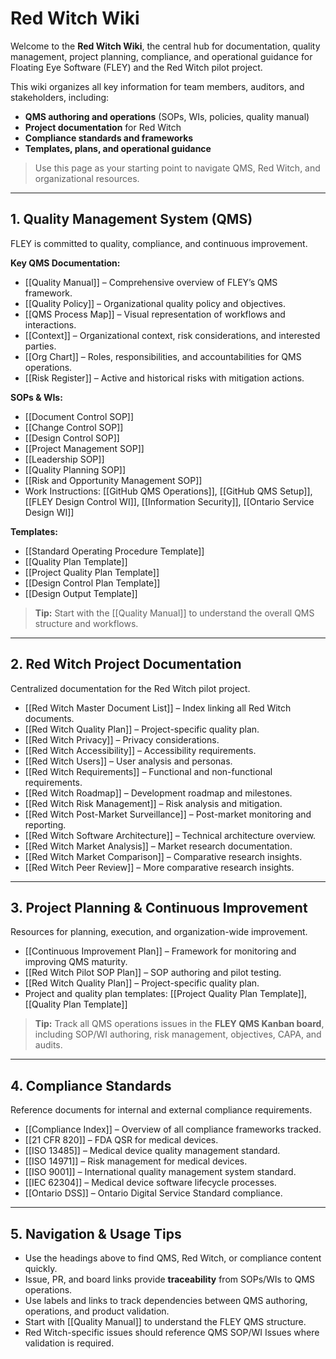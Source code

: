 # **Red Witch Wiki**

Welcome to the **Red Witch Wiki**, the central hub for documentation, quality management, project planning, compliance, and operational guidance for Floating Eye Software (FLEY) and the Red Witch pilot project.

This wiki organizes all key information for team members, auditors, and stakeholders, including:

* **QMS authoring and operations** (SOPs, WIs, policies, quality manual)
* **Project documentation** for Red Witch
* **Compliance standards and frameworks**
* **Templates, plans, and operational guidance**

> Use this page as your starting point to navigate QMS, Red Witch, and organizational resources.

---

## **1. Quality Management System (QMS)**

FLEY is committed to quality, compliance, and continuous improvement.

**Key QMS Documentation:**

* [[Quality Manual]] – Comprehensive overview of FLEY’s QMS framework.
* [[Quality Policy]] – Organizational quality policy and objectives.
* [[QMS Process Map]] – Visual representation of workflows and interactions.
* [[Context]] – Organizational context, risk considerations, and interested parties.
* [[Org Chart]] – Roles, responsibilities, and accountabilities for QMS operations.
* [[Risk Register]] – Active and historical risks with mitigation actions.

**SOPs & WIs:**

* [[Document Control SOP]]
* [[Change Control SOP]]
* [[Design Control SOP]]
* [[Project Management SOP]]
* [[Leadership SOP]]
* [[Quality Planning SOP]]
* [[Risk and Opportunity Management SOP]]
* Work Instructions: [[GitHub QMS Operations]], [[GitHub QMS Setup]], [[FLEY Design Control WI]], [[Information Security]], [[Ontario Service Design WI]]

**Templates:**

* [[Standard Operating Procedure Template]]
* [[Quality Plan Template]]
* [[Project Quality Plan Template]]
* [[Design Control Plan Template]]
* [[Design Output Template]]

> **Tip:** Start with the [[Quality Manual]] to understand the overall QMS structure and workflows.

---

## **2. Red Witch Project Documentation**

Centralized documentation for the Red Witch pilot project.

* [[Red Witch Master Document List]] – Index linking all Red Witch documents.
* [[Red Witch Quality Plan]] – Project-specific quality plan.
* [[Red Witch Privacy]] – Privacy considerations.
* [[Red Witch Accessibility]] – Accessibility requirements.
* [[Red Witch Users]] – User analysis and personas.
* [[Red Witch Requirements]] – Functional and non-functional requirements.
* [[Red Witch Roadmap]] – Development roadmap and milestones.
* [[Red Witch Risk Management]] – Risk analysis and mitigation.
* [[Red Witch Post-Market Surveillance]] – Post-market monitoring and reporting.
* [[Red Witch Software Architecture]] – Technical architecture overview.
* [[Red Witch Market Analysis]] – Market research documentation.
* [[Red Witch Market Comparison]] – Comparative research insights.
* [[Red Witch Peer Review]] – More comparative research insights.

---

## **3. Project Planning & Continuous Improvement**

Resources for planning, execution, and organization-wide improvement.

* [[Continuous Improvement Plan]] – Framework for monitoring and improving QMS maturity.
* [[Red Witch Pilot SOP Plan]] – SOP authoring and pilot testing.
* [[Red Witch Quality Plan]] – Project-specific quality plan.
* Project and quality plan templates: [[Project Quality Plan Template]], [[Quality Plan Template]]

> **Tip:** Track all QMS operations issues in the **FLEY QMS Kanban board**, including SOP/WI authoring, risk management, objectives, CAPA, and audits.

---

## **4. Compliance Standards**

Reference documents for internal and external compliance requirements.

* [[Compliance Index]] – Overview of all compliance frameworks tracked.
* [[21 CFR 820]] – FDA QSR for medical devices.
* [[ISO 13485]] – Medical device quality management standard.
* [[ISO 14971]] – Risk management for medical devices.
* [[ISO 9001]] – International quality management system standard.
* [[IEC 62304]] – Medical device software lifecycle processes.
* [[Ontario DSS]] – Ontario Digital Service Standard compliance.

---

## **5. Navigation & Usage Tips**

* Use the headings above to find QMS, Red Witch, or compliance content quickly.
* Issue, PR, and board links provide **traceability** from SOPs/WIs to QMS operations.
* Use labels and links to track dependencies between QMS authoring, operations, and product validation.
* Start with [[Quality Manual]] to understand the FLEY QMS structure.
* Red Witch-specific issues should reference QMS SOP/WI Issues where validation is required.
